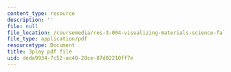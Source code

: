 ```yaml
---
content_type: resource
description: ''
file: null
file_location: /coursemedia/res-3-004-visualizing-materials-science-fall-2017/deda99347c52ac4028ce87d02210ff7e_MloLY1k3rLg.pdf
file_type: application/pdf
resourcetype: Document
title: 3play pdf file
uid: deda9934-7c52-ac40-28ce-87d02210ff7e
---
```

